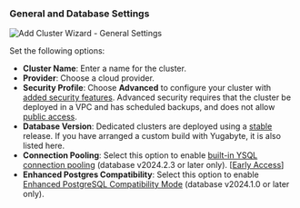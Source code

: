 <!--
+++
private = true
block_indexing = true
+++
-->

### General and Database Settings

![Add Cluster Wizard - General Settings](/images/yb-cloud/cloud-addcluster-general.png)

Set the following options:

- **Cluster Name**: Enter a name for the cluster.
- **Provider**: Choose a cloud provider.
- **Security Profile**: Choose **Advanced** to configure your cluster with [added security features](../../../cloud-secure-clusters/#security-profile). Advanced security requires that the cluster be deployed in a VPC and has scheduled backups, and does not allow [public access](../../../cloud-secure-clusters/add-connections/).
- **Database Version**: Dedicated clusters are deployed using a [stable](../../../../faq/yugabytedb-managed-faq/#what-version-of-yugabytedb-does-my-cluster-run-on) release. If you have arranged a custom build with Yugabyte, it is also listed here.
- **Connection Pooling**: Select this option to enable [built-in YSQL connection pooling](../../../../explore/going-beyond-sql/connection-mgr-ysql/) (database v2024.2.3 or later only). [[Early Access](/preview/releases/versioning/#early-access-ea)]
- **Enhanced Postgres Compatibility**: Select this option to enable [Enhanced PostgreSQL Compatibility Mode](../../../../develop/postgresql-compatibility/) (database v2024.1.0 or later only).
